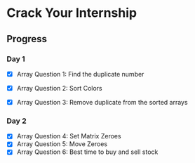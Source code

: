 # Crack Your Internship

## Progress

### Day 1
- [x] Array Question 1: Find the duplicate number
- [x] Array Question 2: Sort Colors
- [x] Array Question 3: Remove duplicate from the sorted arrays


### Day 2
- [x] Array Question 4: Set Matrix Zeroes
- [x] Array Question 5: Move Zeroes
- [x] Array Question 6: Best time to buy and sell stock
<!-- ### Day 2
- [ ] LinkedList Question 1: Reverse a linked list
- [ ] LinkedList Question 2: Detect a cycle in a linked list
- [ ] LinkedList Question 3: Merge two sorted linked lists
- [ ] LinkedList Question 4: Find the intersection of two linked lists -->
